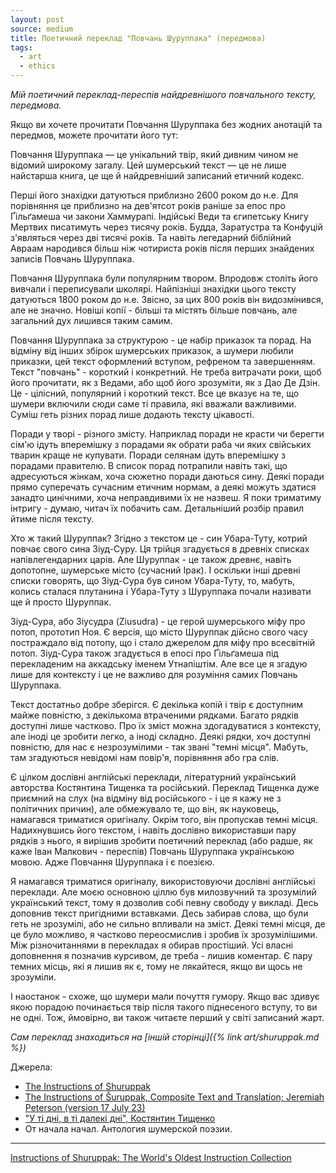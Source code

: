 ```yaml
---
layout: post
source: medium
title: Поетичний переклад "Повчань Шуруппака" (передмова)
tags:
  - art
  - ethics
---
```

_Мій поетичний переклад-переспів найдревнішого повчального тексту, передмова._

Якщо ви хочете прочитати Повчання Шуруппака без жодних анотацій та передмов, можете прочитати його тут:

Повчання Шуруппака — це унікальний твір, який дивним чином не відомий широкому загалу. Цей шумерський текст — це не лише найстарша книга, це ще й найдревніший записаний етичний кодекс.

Перші його знахідки датуються приблизно 2600 роком до н.е. Для порівняння це приблизно на дев'ятсот років раніше за епос про Ґільґамеша чи закони Хаммурапі. Індійські Веди та єгипетську Книгу Мертвих писатимуть через тисячу років. Будда, Заратустра та Конфуцій з'являться через дві тисячі років. Та навіть легедарний біблійний Авраам народився більш ніж чотириста років після перших знайдених записів Повчань Шуруппака.

Повчання Шуруппака були популярним твором. Впродовж століть його вивчали і переписували школярі. Найпізніші знахідки цього тексту датуються 1800 роком до н.е. Звісно, за цих 800 років він видозмінився, але не значно. Новіші копії - більші та містять більше повчань, але загальний дух лишився таким самим.

Повчання Шуруппака за структурою - це набір приказок та порад. На відміну від інших збірок шумерських приказок, а шумери любили приказки, цей текст оформлений вступом, рефреном та завершенням. Текст "повчань" - короткий і конкретний. Не треба витрачати роки, щоб його прочитати, як з Ведами, або щоб його зрозуміти, як з Дао Де Дзін. Це - цілісний, популярний і короткий текст. Все це вказує на те, що шумери включили сюди саме ті правила, які вважали важливими. Суміш геть різних порад лише додають тексту цікавості. 

Поради у творі - різного змісту. Наприклад поради не красти чи берегти сім'ю ідуть вперемішку з порадами як обрати раба чи яких свійських тварин краще не купувати. Поради селянам ідуть вперемішку з порадами правителю. В список порад потрапили навіть такі, що адресуються жінкам, хоча сюжетно поради даються сину. Деякі поради прямо суперечать сучасним етичним нормам, а деякі можуть здатися занадто цинічними, хоча неправдивими їх не назвеш. Я поки триматиму інтригу - думаю, читач їх побачить сам. Детальніший розбір правил йтиме після тексту.

Хто ж такий Шуруппак? Згідно з текстом це - син Убара-Туту, котрий повчає свого сина Зіуд-Суру. Ця трійця згадується в древніх списках напівлегендарних царів. Але Шуруппак - це також древнє, навіть допотопне, шумерське місто (сучасний Ірак). І оскільки інші древні списки говорять, що Зіуд-Сура був сином Убара-Туту, то, мабуть, колись сталася плутанина і Убара-Туту з Шуруппака почали називати ще й просто Шуруппак. 

Зіуд-Сура, або Зіусудра (Ziusudra) - це герой шумерського міфу про потоп, прототип Ноя. Є версія, що місто Шуруппак дійсно свого часу постраждало від потопу, що і стало джерелом для міфу про всесвітній потоп. Зіуд-Сура також згадується в епосі про Ґільґамеша під перекладеним на аккадську іменем Утнапіштім. Але все це я згадую лише для контексту і це не важливо для розуміння самих Повчань Шуруппака.

Текст достатньо добре зберігся. Є декілька копій і твір є доступним майже повністю, з декількома втраченими рядками. Багато рядків доступні лише частково. Про їх зміст можна здогадуватися з контексту, але іноді це зробити легко, а іноді складно. Деякі рядки, хоч доступні повністю, для нас є незрозумілими - так звані "темні місця". Мабуть, там згадуються невідомі нам повір'я, порівняння або гра слів.

Є цілком дослівні англійські переклади, літературний український авторства Костянтина Тищенка та російський. Переклад Тищенка дуже приємний на слух (на відміну від російського - і це я кажу не з політичних причин), але обмежувало те, що він, як науковець, намагався триматися оригіналу. Окрім того, він пропускав темні місця. Надихнувшись його текстом, і навіть дослівно використавши пару рядків з нього, я вирішив зробити поетичний переклад (або радше, як каже Іван Малкович - переспів) Повчань Шуруппака українською мовою. Адже Повчання Шуруппака і є поезією.  

Я намагався триматися оригіналу, використовуючи дослівні англійські переклади. Але моєю основною ціллю був милозвучний та зрозумілий український текст, тому я дозволив собі певну свободу у викладі. Десь доповнив текст пригідними вставками. Десь забирав слова, що були геть не зрозумілі, або не сильно впливали на зміст. Деякі темні місця, де це було можливо, я частково переосмислив і зробив їх зрозумілішими. Між різночитаннями в перекладах я обирав простіший. Усі власні доповнення я позначив курсивом, де треба - лишив коментар. Є пару темних місць, які я лишив як є, тому не лякайтеся, якщо ви щось не зрозуміли.

І наостанок - схоже, що шумери мали почуття гумору. Якщо вас здивує якою порадою починається твір після такого піднесеного вступу, то ви не одні. Тож, ймовірно, ви також читаєте перший у світі записаний жарт.

_Сам переклад знаходиться на [іншій сторінці]({% link art/shuruppak.md %})_

Джерела:

- [The Instructions of Shuruppak](https://etcsl.orinst.ox.ac.uk/section5/tr561.htm)
- [The Instructions of Šuruppak, Composite Text and Translation; Jeremiah Peterson (version 17 July 23)](https://www.academia.edu/104700818/The_Instructions_of_%C5%A0uruppak_Composite_Text_and_Translation_Jeremiah_Peterson_version_17_July_23)
- ["У ті дні, в ті далекі дні", Костянтин Тищенко](https://chtyvo.org.ua/authors/Tyschenko_Kostiantyn/U_ti_dni_v_ti_daleki_dni_Pershyi_u_sviti_siuzhetnyi_tekst/)
- От начала начал. Антология шумерской поэзии.

----

[Instructions of Shuruppak: The World's Oldest Instruction Collection](https://www.academia.edu/103976396/Instructions_of_Shuruppak_The_Worlds_Oldest_Instruction_Collection?email_work_card=view-paper)